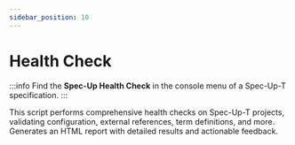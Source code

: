 ```yaml
---
sidebar_position: 10
---
```


# Health Check

:::info
Find the **Spec-Up Health Check** in the console menu of a Spec-Up-T specification.
:::

This script performs comprehensive health checks on Spec-Up-T projects, validating configuration, external references, term definitions, and more. Generates an HTML report with detailed results and actionable feedback.